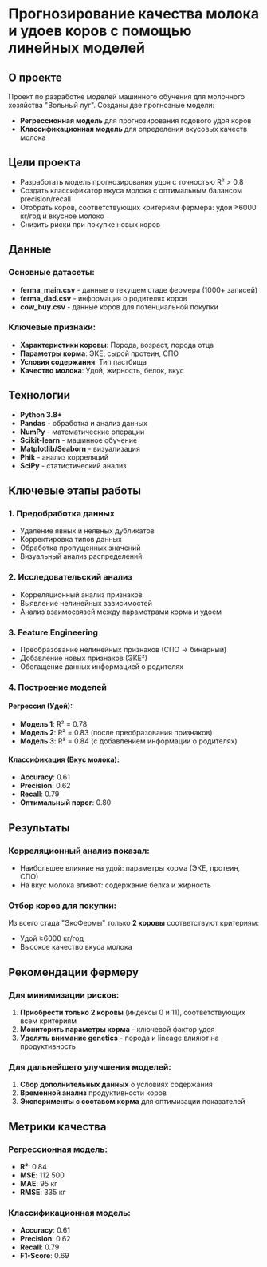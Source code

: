 # Прогнозирование качества молока и удоев коров с помощью линейных моделей

##  О проекте

Проект по разработке моделей машинного обучения для молочного хозяйства "Вольный луг". Созданы две прогнозные модели:
- **Регрессионная модель** для прогнозирования годового удоя коров
- **Классификационная модель** для определения вкусовых качеств молока

##  Цели проекта

- Разработать модель прогнозирования удоя с точностью R² > 0.8
- Создать классификатор вкуса молока с оптимальным балансом precision/recall
- Отобрать коров, соответствующих критериям фермера: удой ≥6000 кг/год и вкусное молоко
- Снизить риски при покупке новых коров

##  Данные

### Основные датасеты:
- **ferma_main.csv** - данные о текущем стаде фермера (1000+ записей)
- **ferma_dad.csv** - информация о родителях коров
- **cow_buy.csv** - данные коров для потенциальной покупки

### Ключевые признаки:
- **Характеристики коровы**: Порода, возраст, порода отца
- **Параметры корма**: ЭКЕ, сырой протеин, СПО
- **Условия содержания**: Тип пастбища
- **Качество молока**: Удой, жирность, белок, вкус

##  Технологии

- **Python 3.8+**
- **Pandas** - обработка и анализ данных
- **NumPy** - математические операции
- **Scikit-learn** - машинное обучение
- **Matplotlib/Seaborn** - визуализация
- **Phik** - анализ корреляций
- **SciPy** - статистический анализ

##  Ключевые этапы работы

### 1. Предобработка данных
- Удаление явных и неявных дубликатов
- Корректировка типов данных
- Обработка пропущенных значений
- Визуальный анализ распределений

### 2. Исследовательский анализ
- Корреляционный анализ признаков
- Выявление нелинейных зависимостей
- Анализ взаимосвязей между параметрами корма и удоем

### 3. Feature Engineering
- Преобразование нелинейных признаков (СПО → бинарный)
- Добавление новых признаков (ЭКЕ²)
- Обогащение данных информацией о родителях

### 4. Построение моделей

#### Регрессия (Удой):
- **Модель 1**: R² = 0.78
- **Модель 2**: R² = 0.83 (после преобразования признаков)
- **Модель 3**: R² = 0.84 (с добавлением информации о родителях)

#### Классификация (Вкус молока):
- **Accuracy**: 0.61
- **Precision**: 0.62
- **Recall**: 0.79
- **Оптимальный порог**: 0.80

##  Результаты

### Корреляционный анализ показал:
- Наибольшее влияние на удой: параметры корма (ЭКЕ, протеин, СПО)
- На вкус молока влияют: содержание белка и жирность

### Отбор коров для покупки:
Из всего стада "ЭкоФермы" только **2 коровы** соответствуют критериям:
- Удой ≥6000 кг/год
- Высокое качество вкуса молока

##  Рекомендации фермеру

### Для минимизации рисков:
1. **Приобрести только 2 коровы** (индексы 0 и 11), соответствующих всем критериям
2. **Мониторить параметры корма** - ключевой фактор удоя
3. **Уделять внимание genetics** - порода и lineage влияют на продуктивность

### Для дальнейшего улучшения моделей:
1. **Сбор дополнительных данных** о условиях содержания
2. **Временной анализ** продуктивности коров
3. **Эксперименты с составом корма** для оптимизации показателей

##  Метрики качества

### Регрессионная модель:
- **R²**: 0.84
- **MSE**: 112 500
- **MAE**: 95 кг
- **RMSE**: 335 кг

### Классификационная модель:
- **Accuracy**: 0.61
- **Precision**: 0.62
- **Recall**: 0.79
- **F1-Score**: 0.69
